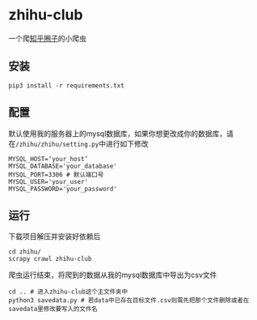 # zhihu-club
一个爬[知乎圈子](https://www.zhihu.com/club/explore)的小爬虫

## 安装

```
pip3 install -r requirements.txt
```

## 配置

默认使用我的服务器上的mysql数据库，如果你想更改成你的数据库，请在`/zhihu/zhihu/setting.py`中进行如下修改

```
MYSQL_HOST=‘your_host’
MYSQL_DATABASE='your_database'
MYSQL_PORT=3306 # 默认端口号
MYSQL_USER='your_user'
MYSQL_PASSWORD='your_password' 
```

## 运行

下载项目解压并安装好依赖后

```
cd zhihu/
scrapy crawl zhihu-club 
```

爬虫运行结束，将爬到的数据从我的mysql数据库中导出为csv文件

```
cd .. # 进入zhihu-club这个主文件夹中 
python3 savedata.py # 若data中已存在目标文件.csv则需先把那个文件删除或者在savedata里修改要写入的文件名
```


